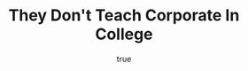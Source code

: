 ---
title:    They Don't Teach Corporate In College
author: 
  first:   Alexandra 
  last:    Levit
published: 2004-09-01 
goodreads: https://www.goodreads.com/book/show/6383192-they-don-t-teach-corporate-in-college
img:       books/they-dont-teach-corporate-in-college.jpg
status:    to-read
read:   # must order recent first
#  - start: 2020-01-25 
#    end:   2020-01-25
type: non-fiction
tags: # library, own-this, scifi, fantasy, historical-fiction
  - business
  - self-help
  - library
---